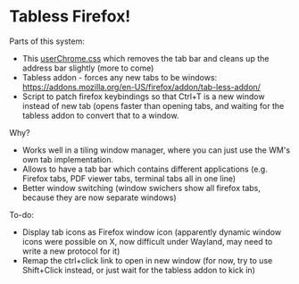 # Tabless Firefox!

Parts of this system:
- This [userChrome.css](./userChrome.css) which removes the tab bar and cleans up the address bar slightly (more to come)
- Tabless addon - forces any new tabs to be windows: https://addons.mozilla.org/en-US/firefox/addon/tab-less-addon/
- Script to patch firefox keybindings so that Ctrl+T is a new window instead of new tab (opens faster than opening tabs, and waiting for the tabless addon to convert that to a window.

Why?
- Works well in a tiling window manager, where you can just use the WM's own tab implementation.
- Allows to have a tab bar which contains different applications (e.g. Firefox tabs, PDF viewer tabs, terminal tabs all in one line)
- Better window switching (window swichers show all firefox tabs, because they are now separate windows)

To-do:
- Display tab icons as Firefox window icon (apparently dynamic window icons were possible on X, now difficult under Wayland, may need to write a new protocol for it)
- Remap the ctrl+click link to open in new window (for now, try to use Shift+Click instead, or just wait for the tabless addon to kick in)
